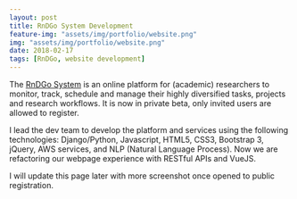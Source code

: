 ```yaml
---
layout: post
title: RnDGo System Development
feature-img: "assets/img/portfolio/website.png"
img: "assets/img/portfolio/website.png"
date: 2018-02-17
tags: [RnDGo, website development]
---
```


The [RnDGo System](https://www.rndgo.com/) is an online platform for (academic) researchers to monitor, track, schedule and manage their highly diversified tasks, projects and research workflows. It is now in private beta, only invited users are allowed to register.

I lead the dev team to develop the platform and services using the following technologies: Django/Python, Javascript, HTML5, CSS3, Bootstrap 3, jQuery, AWS services, and NLP (Natural Language Process). Now we are refactoring our webpage experience with RESTful APIs and VueJS.

I will update this page later with more screenshot once opened to public registration.
